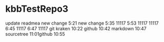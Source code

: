 # kbbTestRepo3
update readmea
new change 5:21
new change 5:35 11117
5:53 11117
11117
6:45 11117
6:47 11117
git kraken 10:22
github 10:42
markdown 10:47
sourcetree 11:01github 10:55
